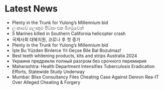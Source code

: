 # Latest News
-  Plenty in the Trunk for Yulong’s Millennium bid
-  ලංකාවේ ලොකුම පීට්සා එක මීගමුවෙන්
-  5 Marines killed in Southern California helicopter crash
-  국제사회 대북지원, 코로나 후 첫 증가
-  Plenty in the Trunk for Yulong’s Millennium bid
-  İşte Bu Yüzden Binlerce Yıl Geçse Bile Bal Bozulmaz!
-  Best teeth whitening products, kits and strips Australia 2024
-  Украине предрекли полный разгром без срочного перемирия
-  Maharashtra: Health Department Intensifies Tuberculosis Eradication Efforts, Statewide Study Underway
-  Mumbai: Bliss Consultancy Files Cheating Case Against Denron Rea-IT Over Alleged Cheating & Forgery
